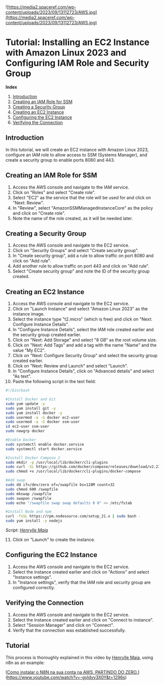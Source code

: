 ![https://media2.spaceref.com/wp-content/uploads/2023/09/13112723/AWS.jpg](https://media2.spaceref.com/wp-content/uploads/2023/09/13112723/AWS.jpg)

# Tutorial: Installing an EC2 Instance with Amazon Linux 2023 and Configuring IAM Role and Security Group

**Index**

1. [Introduction](#introduction)
2. [Creating an IAM Role for SSM](#creating-an-iam-role-for-ssm)
3. [Creating a Security Group](#creating-a-security-group)
4. [Creating an EC2 Instance](#creating-an-ec2-instance)
5. [Configuring the EC2 Instance](#configuring-the-ec2-instance)
6. [Verifying the Connection](#verifying-the-connection)

## Introduction

In this tutorial, we will create an EC2 instance with Amazon Linux 2023, configure an IAM role to allow access to SSM (Systems Manager), and create a security group to enable ports 8080 and 443.

## Creating an IAM Role for SSM

1. Access the AWS console and navigate to the IAM service.
2. Click on "Roles" and select "Create role".
3. Select "EC2" as the service that the role will be used for and click on "Next: Review".
4. In "Review", select "AmazonSSMManagedInstanceCore" as the policy and click on "Create role".
5. Note the name of the role created, as it will be needed later.

## Creating a Security Group

1. Access the AWS console and navigate to the EC2 service.
2. Click on "Security Groups" and select "Create security group".
3. In "Create security group", add a rule to allow traffic on port 8080 and click on "Add rule".
4. Add another rule to allow traffic on port 443 and click on "Add rule".
5. Select "Create security group" and note the ID of the security group created.

## Creating an EC2 Instance

1. Access the AWS console and navigate to the EC2 service.
2. Click on "Launch Instance" and select "Amazon Linux 2023" as the instance image.
3. Select the instance type "t2.micro" (which is free) and click on "Next: Configure Instance Details".
4. In "Configure Instance Details", select the IAM role created earlier and the security group created earlier.
5. Click on "Next: Add Storage" and select "8 GB" as the root volume size.
6. Click on "Next: Add Tags" and add a tag with the name "Name" and the value "My EC2".
7. Click on "Next: Configure Security Group" and select the security group created earlier.
8. Click on "Next: Review and Launch" and select "Launch".
9. In "Configure Instance Details", click on "Advanced details" and select "As text".
10. Paste the following script in the text field:

```bash
#!/bin/bash

#Install Docker and Git
sudo yum update -y
sudo yum install git -y
sudo yum install docker -y
sudo usermod -a -G docker ec2-user
sudo usermod -a -G docker ssm-user
id ec2-user ssm-user
sudo newgrp docker

#Enable Docker
sudo systemctl enable docker.service
sudo systemctl start docker.service

#Install Docker Compose 2
sudo mkdir -p /usr/local/lib/docker/cli-plugins
sudo curl -SL https://github.com/docker/compose/releases/download/v2.23.3/docker-compose-linux-x86_64 -o /usr/local/lib/docker/cli-plugins/docker-compose
sudo chmod +x /usr/local/lib/docker/cli-plugins/docker-compose

#Add swap
sudo dd if=/dev/zero of=/swapfile bs=128M count=32
sudo chmod 600 /swapfile
sudo mkswap /swapfile
sudo swapon /swapfile
sudo echo "/swapfile swap swap defaults 0 0" >> /etc/fstab

#Install Node and npm
curl -fsSL https://rpm.nodesource.com/setup_21.x | sudo bash -
sudo yum install -y nodejs
```

_Script: [Henrylle Maia](https://github.com/henrylle/bia/blob/main/scripts/user_data_ec2_zona_a.sh)_

11. Click on "Launch" to create the instance.

## Configuring the EC2 Instance

1. Access the AWS console and navigate to the EC2 service.
2. Select the instance created earlier and click on "Actions" and select "Instance settings".
3. In "Instance settings", verify that the IAM role and security group are configured correctly.

## Verifying the Connection

1. Access the AWS console and navigate to the EC2 service.
2. Select the instance created earlier and click on "Connect to instance".
3. Select "Session Manager" and click on "Connect".
4. Verify that the connection was established successfully.

## Tutorial

This process is thoroughly explained in this video by [Henrylle Maia](https://github.com/henrylle), using n8n as an example:

[[Como instalar o N8N na sua conta na AWS, PARTINDO DO ZERO.](https://www.youtube.com/watch?v=-gyIdyy3X0Y&t=1296s)](https://www.youtube.com/watch?v=-gyIdyy3X0Y&t=1296s)


